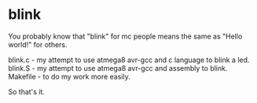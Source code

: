 # blink
You probably know that "blink" for mc people means the same as "Hello world!" for others.

blink.c - my attempt to use atmega8 avr-gcc and c language to blink a led.<br>
blink.S - my attempt to use atmega8 avr-gcc and assembly to blink.<br>
Makefile - to do my work more easily.

So that's it.
